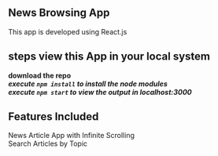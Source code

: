## News Browsing App

This app is developed using React.js

## steps view this App in your local system

**download the repo** </br>
**_execute `npm install` to install the node modules_** <br/>
**_execute `npm start` to view the output in localhost:3000_**

## Features Included

News Article App with Infinite Scrolling </br>
Search Articles by Topic </br>
